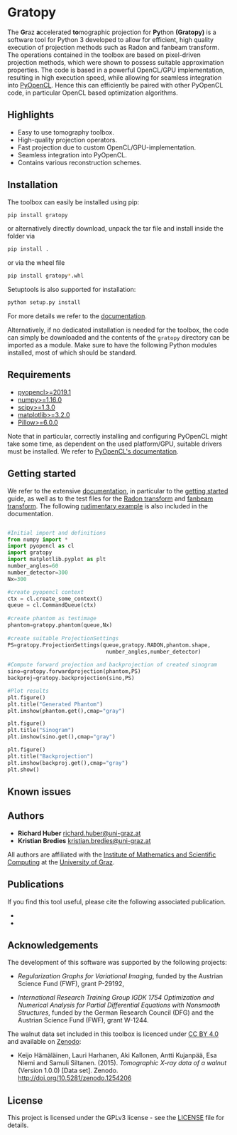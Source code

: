 # Gratopy
The **Gr**az **a**ccelerated **to**mographic projection for **Py**thon **(Gratopy)**  is a software tool for Python 3 developed to allow for efficient, high quality execution of projection methods
such as Radon and fanbeam transform.  The operations contained in the toolbox are based on pixel-driven projection methods, which were shown to possess suitable approximation properties.
The code is based in a powerful OpenCL/GPU implementation, resulting in high execution speed, while allowing for seamless integration into [PyOpenCL](https://documen.tician.de/pyopencl/). 
Hence this can efficiently be paired with other PyOpenCL code, in particular OpenCL based optimization algorithms.

## Highlights
* Easy to use tomography toolbox.
* High-quality projection operators.
* Fast projection due to custom OpenCL/GPU-implementation.
* Seamless integration into PyOpenCL.
* Contains various reconstruction schemes.

## Installation

The toolbox can easily be installed using pip:

```bash
pip install gratopy
```

or alternatively directly download, unpack the tar file and install inside the folder via

```bash
pip install .
```
or via the wheel file

```bash
pip install gratopy*.whl
```
Setuptools is also supported for installation:

```bash
python setup.py install
```

For more details we refer to the [documentation](https://gratopy.readthedocs.io/en/latest/index.html).

Alternatively, if no dedicated installation is needed for the toolbox, the code can simply be downloaded and the contents of the `gratopy` directory can be imported as a module. Make sure to have the following Python modules installed, most of which should be standard.
 
## Requirements


* [pyopencl>=2019.1](https://pypi.org/project/pyopencl/)
* [numpy>=1.16.0](https://pypi.org/project/numpy/)
* [scipy>=1.3.0](https://pypi.org/project/scipy/)
* [matplotlib>=3.2.0](https://pypi.org/project/matplotlib/)
* [Pillow>=6.0.0](https://pypi.org/project/Pillow/)

Note that in particular, correctly installing and configuring PyOpenCL might take some time, as dependent on the used platform/GPU, suitable drivers must be installed. We refer to [PyOpenCL's documentation](https://documen.tician.de/pyopencl/).


## Getting started
We refer to the extensive [documentation](https://gratopy.readthedocs.io/en/latest/index.html), in particular to the [getting started](https://gratopy.readthedocs.io/en/latest/getting_started.html) guide, as well as to the test files for the [Radon transform](https://gratopy.readthedocs.io/en/latest/_modules/test_radon.html) and [fanbeam transform](https://gratopy.readthedocs.io/en/latest/_modules/test_fanbeam.html). The following [rudimentary example](https://gratopy.readthedocs.io/en/latest/getting_started.html#first-example-radon-transform) is also included in the documentation.

```python

#Initial import and definitions
from numpy import *
import pyopencl as cl
import gratopy
import matplotlib.pyplot as plt
number_angles=60
number_detector=300
Nx=300

#create pyopencl context
ctx = cl.create_some_context()
queue = cl.CommandQueue(ctx)
    
#create phantom as testimage
phantom=gratopy.phantom(queue,Nx)
    
#create suitable ProjectionSettings
PS=gratopy.ProjectionSettings(queue,gratopy.RADON,phantom.shape,
                               number_angles,number_detector)
	    
#Compute forward projection and backprojection of created sinogram	
sino=gratopy.forwardprojection(phantom,PS)
backproj=gratopy.backprojection(sino,PS)

#Plot results
plt.figure()
plt.title("Generated Phantom")
plt.imshow(phantom.get(),cmap="gray")

plt.figure()
plt.title("Sinogram")
plt.imshow(sino.get(),cmap="gray")

plt.figure()
plt.title("Backprojection")
plt.imshow(backproj.get(),cmap="gray")
plt.show()

```







## Known issues


## Authors

* **Richard Huber** richard.huber@uni-graz.at
* **Kristian Bredies** kristian.bredies@uni-graz.at

All authors are affiliated with the [Institute of Mathematics and Scientific Computing](https://mathematik.uni-graz.at/en) at the [University of Graz](https://www.uni-graz.at/en).

## Publications
If you find this tool useful, please cite the following associated publication.

*
*

## Acknowledgements

The development of this software was supported by the following projects:

* *Regularization Graphs for Variational Imaging*, funded by the Austrian Science Fund (FWF), grant P-29192,

* *International Research Training Group IGDK 1754 Optimization and Numerical Analysis for Partial Differential Equations with Nonsmooth
Structures*, funded by the German Research Council (DFG) and the Austrian Science Fund (FWF), grant W-1244.

The walnut data set included in this toolbox is licenced under [CC BY 4.0](https://creativecommons.org/licenses/by/4.0/) and available on [Zenodo](https://doi.org/10.5281/zenodo.1254206):

* Keijo Hämäläinen, Lauri Harhanen, Aki Kallonen, Antti Kujanpää, Esa Niemi and Samuli Siltanen. (2015). *Tomographic X-ray data of a walnut* (Version 1.0.0) [Data set]. Zenodo. http://doi.org/10.5281/zenodo.1254206

## License

This project is licensed under the GPLv3 license - see the [LICENSE](LICENSE) file for details.
